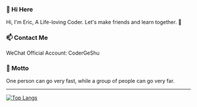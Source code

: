 ### 👋 Hi Here

<!--
**CoderGeShu/CoderGeShu** is a ✨ _special_ ✨ repository because its `README.md` (this file) appears on your GitHub profile.

Here are some ideas to get you started:

- 🔭 I’m currently working on ...
- 🌱 I’m currently learning ...
- 👯 I’m looking to collaborate on ...
- 🤔 I’m looking for help with ...
- 💬 Ask me about ...
- 📫 How to reach me: ...
- 😄 Pronouns: ...
- ⚡ Fun fact: ...
-->
Hi, I'm Eric, A Life-loving Coder. 
Let's make friends and learn together. 🤞

### 📫 Contact Me

WeChat Official Account: CoderGeShu

### 🔭 Motto

One person can go very fast, while a group of people can go very far.

***
[![Top Langs](https://github-readme-stats.vercel.app/api/top-langs/?username=CoderGeShu&layout=compact&theme=material-palenight)](https://github.com/CoderGeShu)
